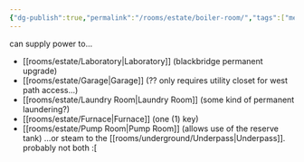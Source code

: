 ```yaml
---
{"dg-publish":true,"permalink":"/rooms/estate/boiler-room/","tags":["mechanical"]}
---
```


can supply power to...
* [[rooms/estate/Laboratory\|Laboratory]] (blackbridge permanent upgrade)
* [[rooms/estate/Garage\|Garage]] (?? only requires utility closet for west path access...)
* [[rooms/estate/Laundry Room\|Laundry Room]] (some kind of permanent laundering?)
* [[rooms/estate/Furnace\|Furnace]] (one (1) key)
* [[rooms/estate/Pump Room\|Pump Room]] (allows use of the reserve tank)
...or steam to the [[rooms/underground/Underpass\|Underpass]]. probably not both :[